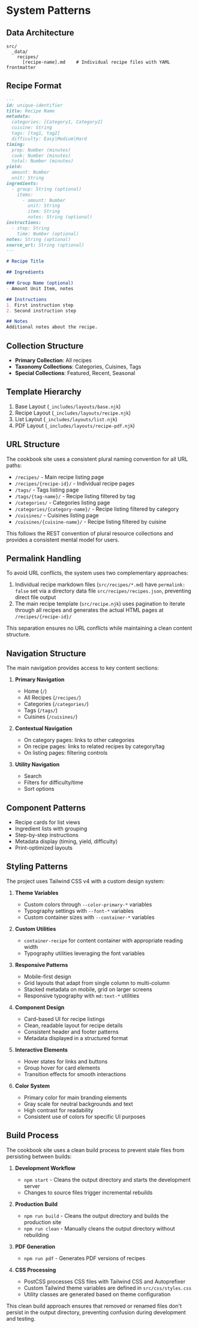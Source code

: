 # System Patterns

## Data Architecture
```
src/
  _data/
    recipes/
      [recipe-name].md    # Individual recipe files with YAML frontmatter
```

## Recipe Format
```markdown
---
id: unique-identifier
title: Recipe Name
metadata:
  categories: [Category1, Category2]
  cuisine: String
  tags: [tag1, tag2]
  difficulty: Easy|Medium|Hard
timing:
  prep: Number (minutes)
  cook: Number (minutes)
  total: Number (minutes)
yield:
  amount: Number
  unit: String
ingredients:
  - group: String (optional)
    items:
      - amount: Number
        unit: String
        item: String
        notes: String (optional)
instructions:
  - step: String
    time: Number (optional)
notes: String (optional)
source_url: String (optional)
---

# Recipe Title

## Ingredients

### Group Name (optional)
- Amount Unit Item, notes

## Instructions
1. First instruction step
2. Second instruction step

## Notes
Additional notes about the recipe.
```

## Collection Structure
- **Primary Collection**: All recipes
- **Taxonomy Collections**: Categories, Cuisines, Tags
- **Special Collections**: Featured, Recent, Seasonal

## Template Hierarchy
1. Base Layout (`_includes/layouts/base.njk`)
2. Recipe Layout (`_includes/layouts/recipe.njk`)
3. List Layout (`_includes/layouts/list.njk`)
4. PDF Layout (`_includes/layouts/recipe-pdf.njk`)

## URL Structure
The cookbook site uses a consistent plural naming convention for all URL paths:

- `/recipes/` - Main recipe listing page
- `/recipes/{recipe-id}/` - Individual recipe pages
- `/tags/` - Tags listing page
- `/tags/{tag-name}/` - Recipe listing filtered by tag
- `/categories/` - Categories listing page
- `/categories/{category-name}/` - Recipe listing filtered by category
- `/cuisines/` - Cuisines listing page
- `/cuisines/{cuisine-name}/` - Recipe listing filtered by cuisine

This follows the REST convention of plural resource collections and provides a consistent mental model for users.

## Permalink Handling
To avoid URL conflicts, the system uses two complementary approaches:

1. Individual recipe markdown files (`src/recipes/*.md`) have `permalink: false` set via a directory data file `src/recipes/recipes.json`, preventing direct file output
2. The main recipe template (`src/recipe.njk`) uses pagination to iterate through all recipes and generates the actual HTML pages at `/recipes/{recipe-id}/`

This separation ensures no URL conflicts while maintaining a clean content structure.

## Navigation Structure
The main navigation provides access to key content sections:

1. **Primary Navigation**
   - Home (`/`)
   - All Recipes (`/recipes/`)
   - Categories (`/categories/`)
   - Tags (`/tags/`)
   - Cuisines (`/cuisines/`) 

2. **Contextual Navigation**
   - On category pages: links to other categories
   - On recipe pages: links to related recipes by category/tag
   - On listing pages: filtering controls

3. **Utility Navigation**
   - Search
   - Filters for difficulty/time
   - Sort options

## Component Patterns
- Recipe cards for list views
- Ingredient lists with grouping
- Step-by-step instructions
- Metadata display (timing, yield, difficulty)
- Print-optimized layouts 

## Styling Patterns
The project uses Tailwind CSS v4 with a custom design system:

1. **Theme Variables**
   - Custom colors through `--color-primary-*` variables
   - Typography settings with `--font-*` variables
   - Custom container sizes with `--container-*` variables

2. **Custom Utilities**
   - `container-recipe` for content container with appropriate reading width
   - Typography utilities leveraging the font variables

3. **Responsive Patterns**
   - Mobile-first design
   - Grid layouts that adapt from single column to multi-column
   - Stacked metadata on mobile, grid on larger screens
   - Responsive typography with `md:text-*` utilities

4. **Component Design**
   - Card-based UI for recipe listings
   - Clean, readable layout for recipe details
   - Consistent header and footer patterns
   - Metadata displayed in a structured format

5. **Interactive Elements**
   - Hover states for links and buttons
   - Group hover for card elements
   - Transition effects for smooth interactions

6. **Color System**
   - Primary color for main branding elements
   - Gray scale for neutral backgrounds and text
   - High contrast for readability
   - Consistent use of colors for specific UI purposes

## Build Process
The cookbook site uses a clean build process to prevent stale files from persisting between builds:

1. **Development Workflow**
   - `npm start` - Cleans the output directory and starts the development server
   - Changes to source files trigger incremental rebuilds

2. **Production Build**
   - `npm run build` - Cleans the output directory and builds the production site
   - `npm run clean` - Manually cleans the output directory without rebuilding

3. **PDF Generation**
   - `npm run pdf` - Generates PDF versions of recipes

4. **CSS Processing**
   - PostCSS processes CSS files with Tailwind CSS and Autoprefixer
   - Custom Tailwind theme variables are defined in `src/css/styles.css`
   - Utility classes are generated based on theme configuration

This clean build approach ensures that removed or renamed files don't persist in the output directory, preventing confusion during development and testing. 